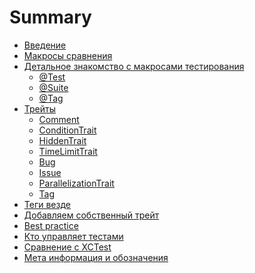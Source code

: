 # Summary

- [Введение](welcome.md)  <!-- ✅ -->
- [Макросы сравнения](basic_macro.md) <!-- ✅ -->
- [Детальное знакомство c макросами тестирования](Macros/intro.md) <!-- ✅ -->
    - [@Test](Macros/macro_test.md) <!-- 🛠️ -->
    - [@Suite](Macros/macro_suite.md) <!-- ✅ -->
    - [@Tag](Macros/macro_tag.md)
- [Трейты](protocol_Trait.md) <!-- 🛠️ -->
    - [Comment]()
    - [ConditionTrait]()
    - [HiddenTrait]()
    - [TimeLimitTrait](./Traits/TimeLimitTrait.md) <!-- ✅ -->
    - [Bug]()
    - [Issue](./Traits/IssueTrait.md)
    - [ParallelizationTrait]()
    - [Tag]()
- [Теги везде](tags.md)
- [Добавляем собственный трейт]()
- [Best practice](best_practice_short.md)
- [Кто управляет тестами](runner.md)
- [Сравнение с XCTest](compare_xctest_and_modern_aproach.md)
- [Мета информация и обозначения](xcode_meta.md)
<!-- - [Вывод]() -->

<!-- Предварительный черновик готов ✅ -->
<!-- Работа в процесса 🛠️ -->
<!-- Без комментария — пусто -->
